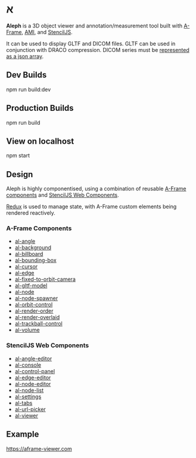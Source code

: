 <p align="center">
<h1 style="fontsize: 5rem">
א
</h1>
</p>

**Aleph** is a 3D object viewer and annotation/measurement tool built with [A-Frame](https://aframe.io), [AMI](https://github.com/FNNDSC/ami), and [StencilJS](http://stenciljs.com).

It can be used to display GLTF and DICOM files. GLTF can be used in conjunction with DRACO compression. DICOM series must be [represented as a json array](https://www.morphosource.org/media/morphosource/dcm_sample/ptilocercus/dcm_multi_vf300_jpegQ95_16bit_allslices.json).

## Dev Builds

  npm run build:dev

## Production Builds

  npm run build

## View on localhost

  npm start

## Design

Aleph is highly componentised, using a combination of reusable [A-Frame components](https://aframe.io/docs/0.9.0/core/component.html) and [StencilJS Web Components](https://stenciljs.com/docs/decorators).

[Redux](https://redux.js.org) is used to manage state, with A-Frame custom elements being rendered reactively.

### A-Frame Components

  - [al-angle](/src/aframe/components/AlAngleComponent.ts)
  - [al-background](/src/aframe/components/AlBackgroundComponent.ts)
  - [al-billboard](/src/aframe/components/AlBillboardComponent.ts)
  - [al-bounding-box](/src/aframe/components/AlBoundingBoxComponent.ts)
  - [al-cursor](/src/aframe/components/AlCursorComponent.ts)
  - [al-edge](/src/aframe/components/AlEdgeComponent.ts)
  - [al-fixed-to-orbit-camera](/src/aframe/components/AlFixedToOrbitCamera.ts)
  - [al-gltf-model](/src/aframe/components/AlGltfModelComponent.ts)
  - [al-node](/src/aframe/components/AlNodeComponent.ts)
  - [al-node-spawner](/src/aframe/components/AlNodeSpawnerComponent.ts)
  - [al-orbit-control](/src/aframe/components/AlOrbitControlComponent.ts)
  - [al-render-order](/src/aframe/components/AlRenderOrderComponent.ts)
  - [al-render-overlaid](/src/aframe/components/AlRenderOverlaidComponent.ts)
  - [al-trackball-control](/src/aframe/components/AlTrackballControlComponent.ts)
  - [al-volume](/src/aframe/components/AlVolumeComponent.ts)

### StencilJS Web Components

  - [al-angle-editor](/src/components/al-angle-editor/readme.md)
  - [al-console](/src/components/al-console/readme.md)
  - [al-control-panel](/src/components/al-control-panel/readme.md)
  - [al-edge-editor](/src/components/al-edge-editor/readme.md)
  - [al-node-editor](/src/components/al-node-editor/readme.md)
  - [al-node-list](/src/components/al-node-list/readme.md)
  - [al-settings](/src/components/al-settings/readme.md)
  - [al-tabs](/src/components/al-tabs/readme.md)
  - [al-url-picker](/src/components/al-url-picker/readme.md)
  - [al-viewer](/src/components/al-viewer/readme.md)

## Example

https://aframe-viewer.com